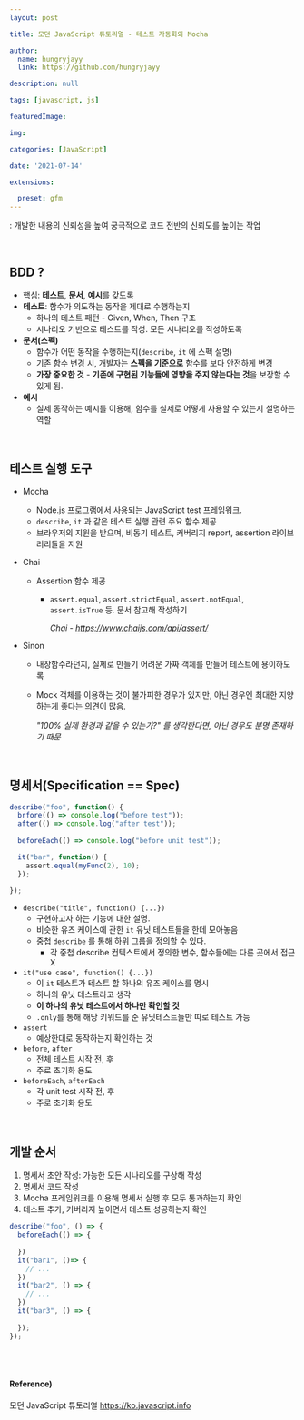 ```yaml
---
layout: post

title: 모던 JavaScript 튜토리얼 - 테스트 자동화와 Mocha

author: 
  name: hungryjayy
  link: https://github.com/hungryjayy

description: null

tags: [javascript, js]

featuredImage: 

img: 

categories: [JavaScript]

date: '2021-07-14'

extensions:

  preset: gfm
---
```


: 개발한 내용의 신뢰성을 높여 궁극적으로 코드 전반의 신뢰도를 높이는 작업

<br>

## BDD ?

* 핵심: **테스트**, **문서**, **예시**를 갖도록
* **테스트**: 함수가 의도하는 동작을 제대로 수행하는지
  * 하나의 테스트 패턴 - Given, When, Then 구조
  * 시나리오 기반으로 테스트를 작성. 모든 시나리오를 작성하도록
* **문서(스펙)**
  * 함수가 어떤 동작을 수행하는지(`describe`, `it` 에 스펙 설명)
  * 기존 함수 변경 시, 개발자는 **스펙을 기준으로** 함수를 보다 안전하게 변경
  * **가장 중요한 것** - **기존에 구현된 기능들에 영향을 주지 않는다는 것**을 보장할 수 있게 됨.
* **예시**
  * 실제 동작하는 예시를 이용해, 함수를 실제로 어떻게 사용할 수 있는지 설명하는 역할

<br>

## 테스트 실행 도구

* Mocha

  * Node.js 프로그램에서 사용되는 JavaScript test 프레임워크. 
  * `describe`, `it` 과 같은 테스트 실행 관련 주요 함수 제공
  * 브라우저의 지원을 받으며, 비동기 테스트, 커버리지 report, assertion 라이브러리들을 지원

* Chai

  * Assertion 함수 제공

    * `assert.equal`, `assert.strictEqual`, `assert.notEqual`, `assert.isTrue` 등. 문서 참고해 작성하기

      *Chai - https://www.chaijs.com/api/assert/*

* Sinon

  * 내장함수라던지, 실제로 만들기 어려운 가짜 객체를 만들어 테스트에 용이하도록

  * Mock 객체를 이용하는 것이 불가피한 경우가 있지만, 아닌 경우엔 최대한 지양하는게 좋다는 의견이 많음.

    *"100% 실제 환경과 같을 수 있는가?" 를 생각한다면, 아닌 경우도 분명 존재하기 때문*

<br>

## 명세서(Specification == Spec)

```javascript
describe("foo", function() {
  brfore(() => console.log("before test"));
  after(() => console.log("after test"));
  
  beforeEach(() => console.log("before unit test"));

  it("bar", function() {
    assert.equal(myFunc(2), 10);
  });

});
```

* `describe("title", function() {...})`
  * 구현하고자 하는 기능에 대한 설명.
  * 비슷한 유즈 케이스에 관한 `it` 유닛 테스트들을 한데 모아놓음
  * 중첩 `describe` 를 통해 하위 그룹을 정의할 수 있다.
    * 각 중첩 describe 컨텍스트에서 정의한 변수, 함수들에는 다른 곳에서 접근X
* `it("use case", function() {...})`
  * 이 `it` 테스트가 테스트 할 하나의 유즈 케이스를 명시
  * 하나의 유닛 테스트라고 생각
  * **이 하나의 유닛 테스트에서 하나만 확인할 것**
  * `.only`를 통해 해당 키워드를 준 유닛테스트들만 따로 테스트 가능
* `assert`
  * 예상한대로 동작하는지 확인하는 것
* `before`, `after`
  * 전체 테스트 시작 전, 후
  * 주로 초기화 용도
* `beforeEach`, `afterEach`
  * 각 unit test 시작 전, 후
  * 주로 초기화 용도

<br>

## 개발 순서

1. 명세서 초안 작성: 가능한 모든 시나리오를 구상해 작성
2. 명세서 코드 작성
3. Mocha 프레임워크를 이용해 명세서 실행 후 모두 통과하는지 확인
4. 테스트 추가, 커버리지 높이면서 테스트 성공하는지 확인

```javascript
describe("foo", () => {
  beforeEach(() => {
    
  })
  it("bar1", ()=> {
    // ...
  })
  it("bar2", () => {
    // ...
  })
  it("bar3", () => {
    
  });
});

```

<br><br>

#### Reference)

모던 JavaScript 튜토리얼 https://ko.javascript.info
